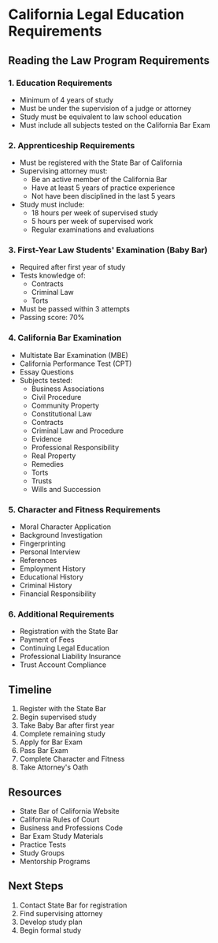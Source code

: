 # California Legal Education Requirements

## Reading the Law Program Requirements

### 1. Education Requirements
- Minimum of 4 years of study
- Must be under the supervision of a judge or attorney
- Study must be equivalent to law school education
- Must include all subjects tested on the California Bar Exam

### 2. Apprenticeship Requirements
- Must be registered with the State Bar of California
- Supervising attorney must:
  - Be an active member of the California Bar
  - Have at least 5 years of practice experience
  - Not have been disciplined in the last 5 years
- Study must include:
  - 18 hours per week of supervised study
  - 5 hours per week of supervised work
  - Regular examinations and evaluations

### 3. First-Year Law Students' Examination (Baby Bar)
- Required after first year of study
- Tests knowledge of:
  - Contracts
  - Criminal Law
  - Torts
- Must be passed within 3 attempts
- Passing score: 70%

### 4. California Bar Examination
- Multistate Bar Examination (MBE)
- California Performance Test (CPT)
- Essay Questions
- Subjects tested:
  - Business Associations
  - Civil Procedure
  - Community Property
  - Constitutional Law
  - Contracts
  - Criminal Law and Procedure
  - Evidence
  - Professional Responsibility
  - Real Property
  - Remedies
  - Torts
  - Trusts
  - Wills and Succession

### 5. Character and Fitness Requirements
- Moral Character Application
- Background Investigation
- Fingerprinting
- Personal Interview
- References
- Employment History
- Educational History
- Criminal History
- Financial Responsibility

### 6. Additional Requirements
- Registration with the State Bar
- Payment of Fees
- Continuing Legal Education
- Professional Liability Insurance
- Trust Account Compliance

## Timeline
1. Register with the State Bar
2. Begin supervised study
3. Take Baby Bar after first year
4. Complete remaining study
5. Apply for Bar Exam
6. Pass Bar Exam
7. Complete Character and Fitness
8. Take Attorney's Oath

## Resources
- State Bar of California Website
- California Rules of Court
- Business and Professions Code
- Bar Exam Study Materials
- Practice Tests
- Study Groups
- Mentorship Programs

## Next Steps
1. Contact State Bar for registration
2. Find supervising attorney
3. Develop study plan
4. Begin formal study 